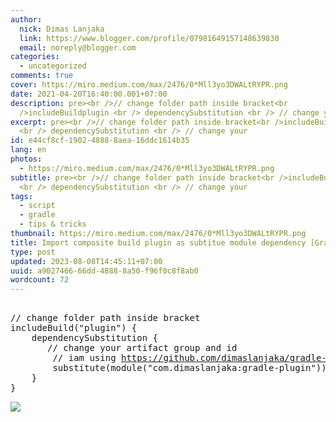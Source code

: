 ```yaml
---
author:
  nick: Dimas Lanjaka
  link: https://www.blogger.com/profile/07981649157148639830
  email: noreply@blogger.com
categories:
  - uncategorized
comments: true
cover: https://miro.medium.com/max/2476/0*Mll3yo3DWALtRYPR.png
date: 2021-04-20T16:40:00.001+07:00
description: pre><br />// change folder path inside bracket<br
  />includeBuildplugin <br /> dependencySubstitution <br /> // change your
excerpt: pre><br />// change folder path inside bracket<br />includeBuildplugin
  <br /> dependencySubstitution <br /> // change your
id: e44cf8cf-1902-4888-8aea-16ddc1614b35
lang: en
photos:
  - https://miro.medium.com/max/2476/0*Mll3yo3DWALtRYPR.png
subtitle: pre><br />// change folder path inside bracket<br />includeBuildplugin
  <br /> dependencySubstitution <br /> // change your
tags:
  - script
  - gradle
  - tips & tricks
thumbnail: https://miro.medium.com/max/2476/0*Mll3yo3DWALtRYPR.png
title: Import composite build plugin as subtitue module dependency [Gradle]
type: post
updated: 2023-08-08T14:45:11+07:00
uuid: a9027466-66dd-4888-8a50-f96f0c8f8ab0
wordcount: 72
---
```


<pre><br>// change folder path inside bracket<br>includeBuild("plugin") {<br>    dependencySubstitution {<br>    	// change your artifact group and id<br>        // iam using <a href="https://github.com/dimaslanjaka/gradle-plugin/" target="_blank" rel="noopener noreferer nofollow">https://github.com/dimaslanjaka/gradle-plugin/</a> for example<br>        substitute(module("com.dimaslanjaka:gradle-plugin")).with(project(":"))<br>    }<br>}<br></pre> <img src="https://miro.medium.com/max/2476/0*Mll3yo3DWALtRYPR.png">